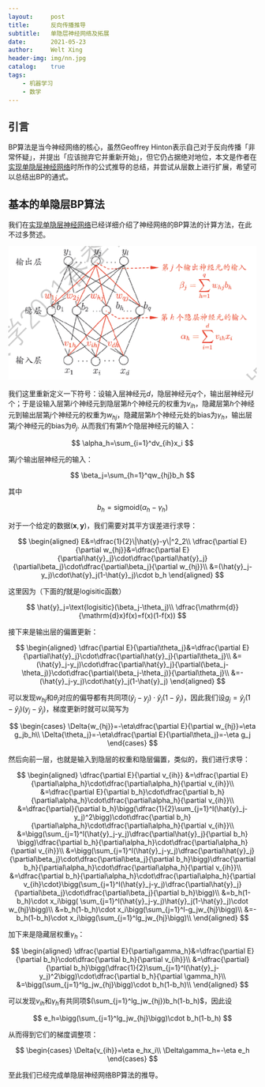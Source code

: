 ```yaml
---
layout:     post
title:      反向传播推导
subtitle:   单隐层神经网络及拓展
date:       2021-05-23
author:     Welt Xing
header-img: img/nn.jpg
catalog:    true
tags:
    - 机器学习
    - 数学
---
```


## 引言

$\text{BP}$算法是当今神经网络的核心，虽然Geoffrey Hinton表示自己对于反向传播「非常怀疑」，并提出「应该抛弃它并重新开始」，但它仍占据绝对地位，本文是作者在[实现单隐层神经网络](https://welts.xyz/2021/05/06/nn/)时所作的公式推导的总结，并尝试从层数上进行扩展，希望可以总结出BP的通式。

## 基本的单隐层BP算法

我们在[实现单隐层神经网络](https://welts.xyz/2021/05/06/nn/)已经详细介绍了神经网络的BP算法的计算方法，在此不过多赘述。

![img](/img/mlnn.png)

我们这里重新定义一下符号：设输入层神经元$d$，隐层神经元$q$个，输出层神经元$l$个；于是设输入层第$i$个神经元到隐层第$h$个神经元的权重为$v_{ih}$，隐藏层第$h$个神经元到输出层第$j$个神经元的权重为$w_{hj}$，隐藏层第$h$个神经元处的$\text{bias}$为$\gamma_h$，输出层第$j$个神经元的$\text{bias}$为$\theta_j$. 从而我们有第$h$个隐层神经元的输入：

$$
\alpha_h=\sum_{i=1}^dv_{ih}x_i
$$

第$j$个输出层神经元的输入：

$$
\beta_j=\sum_{h=1}^qw_{hj}b_h
$$

其中

$$
b_h=\text{sigmoid}(\alpha_h-\gamma_h)
$$

对于一个给定的数据$(\pmb x,\pmb y)$，我们需要对其平方误差进行求导：

$$
\begin{aligned}
E&=\dfrac{1}{2}\|\hat{y}-y\|^2_2\\
\dfrac{\partial E}{\partial w_{hj}}&=\dfrac{\partial E}{\partial\hat{y}_j}\cdot\dfrac{\partial\hat{y}_j}{\partial\beta_j}\cdot\dfrac{\partial\beta_j}{\partial w_{hj}}\\
&=(\hat{y}_j-y_j)\cdot\hat{y}_j(1-\hat{y}_j)\cdot b_h
\end{aligned}
$$

这里因为（下面的$f$就是$\text{logisitic}$函数）

$$
\hat{y}_j=\text{logisitic}(\beta_j-\theta_j)\\
\dfrac{\mathrm{d}}{\mathrm{d}x}f(x)=f(x)(1-f(x))
$$

接下来是输出层的偏置更新：

$$
\begin{aligned}
\dfrac{\partial E}{\partial\theta_j}&=\dfrac{\partial E}{\partial\hat{y}_j}\cdot\dfrac{\partial\hat{y}_j}{\partial\theta_j}\\
&=(\hat{y}_j-y_j)\cdot\dfrac{\partial\hat{y}_j}{\partial(\beta_j-\theta_j)}\cdot\dfrac{\partial(\beta_j-\theta_j)}{\partial\theta_j}\\
&=-(\hat{y}_j-y_j)\cdot\hat{y}_j(1-\hat{y}_j)
\end{aligned}
$$

可以发现$w_{hj}$和$\theta_j$对应的偏导都有共同项$(\hat{y}_j-y_j)\cdot\hat{y}_j(1-\hat{y}_j)$，因此我们设$g_j=\hat{y}_j(1-\hat{y}_j)({y}_j-\hat{y}_j)$，梯度更新时就可以简写为

$$
\begin{cases}
\Delta{w_{hj}}=-\eta\dfrac{\partial E}{\partial w_{hj}}=\eta g_jb_h\\
\Delta{\theta_j}=-\eta\dfrac{\partial E}{\partial\theta_j}=-\eta g_j
\end{cases}
$$

然后向前一层，也就是输入到隐层的权重和隐层偏置，类似的，我们进行求导：

$$
\begin{aligned}
\dfrac{\partial E}{\partial v_{ih}}
&=\dfrac{\partial E}{\partial\alpha_h}\cdot\dfrac{\partial\alpha_h}{\partial v_{ih}}\\
&=\dfrac{\partial E}{\partial b_h}\cdot\dfrac{\partial b_h}{\partial\alpha_h}\cdot\dfrac{\partial\alpha_h}{\partial v_{ih}}\\
&=\dfrac{\partial}{\partial b_h}\bigg(\dfrac{1}{2}\sum_{j=1}^l(\hat{y}_j-y_j)^2\bigg)\cdot\dfrac{\partial b_h}{\partial\alpha_h}\cdot\dfrac{\partial\alpha_h}{\partial v_{ih}}\\
&=\bigg(\sum_{j=1}^l(\hat{y}_j-y_j)\dfrac{\partial\hat{y}_j}{\partial b_h} \bigg)\dfrac{\partial b_h}{\partial\alpha_h}\cdot\dfrac{\partial\alpha_h}{\partial v_{ih}}\\
&=\bigg(\sum_{j=1}^l(\hat{y}_j-y_j)\dfrac{\partial\hat{y}_j}{\partial\beta_j}\cdot\dfrac{\partial\beta_j}{\partial b_h}\bigg)\dfrac{\partial b_h}{\partial\alpha_h}\cdot\dfrac{\partial\alpha_h}{\partial v_{ih}}\\
&=\dfrac{\partial b_h}{\partial\alpha_h}\cdot\dfrac{\partial\alpha_h}{\partial v_{ih}\cdot}\bigg(\sum_{j=1}^l(\hat{y}_j-y_j)\dfrac{\partial\hat{y}_j}{\partial\beta_j}\cdot\dfrac{\partial\beta_j}{\partial b_h}\bigg)\\
&=b_h(1-b_h)\cdot x_i\bigg( \sum_{j=1}^l(\hat{y}_j-y_j)\hat{y}_j(1-\hat{y}_j)\cdot w_{hj}\bigg)\\
&=b_h(1-b_h)\cdot x_i\bigg(\sum_{j=1}^l-g_jw_{hj}\bigg)\\
&=-b_h(1-b_h)\cdot x_i\bigg(\sum_{j=1}^lg_jw_{hj}\bigg)\\
\end{aligned}
$$

加下来是隐藏层权重$\gamma_h$：

$$
\begin{aligned}
\dfrac{\partial E}{\partial\gamma_h}&=\dfrac{\partial E}{\partial b_h}\cdot\dfrac{\partial b_h}{\partial v_{ih}}\\
&=\dfrac{\partial}{\partial b_h}\bigg(\dfrac{1}{2}\sum_{j=1}^l(\hat{y}_j-y_j)^2\bigg)\cdot\dfrac{\partial b_h}{\partial \gamma_h}\\
&=\bigg(\sum_{j=1}^lg_jw_{hj}\bigg)\cdot b_h(1-b_h)\\
\end{aligned}
$$

可以发现$v_{ih}$和$\gamma_{h}$有共同项$(\sum_{j=1}^lg_jw_{hj})b_h(1-b_h)$，因此设

$$
e_h=\bigg(\sum_{j=1}^lg_jw_{hj}\bigg)\cdot b_h(1-b_h)
$$

从而得到它们的梯度调整项：

$$
\begin{cases}
\Delta{v_{ih}}=\eta e_hx_i\\
\Delta\gamma_h=-\eta e_h
\end{cases}
$$

至此我们已经完成单隐层神经网络BP算法的推导。
